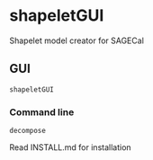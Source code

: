 # shapeletGUI
Shapelet model creator for SAGECal
## GUI
```
shapeletGUI
```
### Command line
```
decompose
```

Read INSTALL.md for installation
